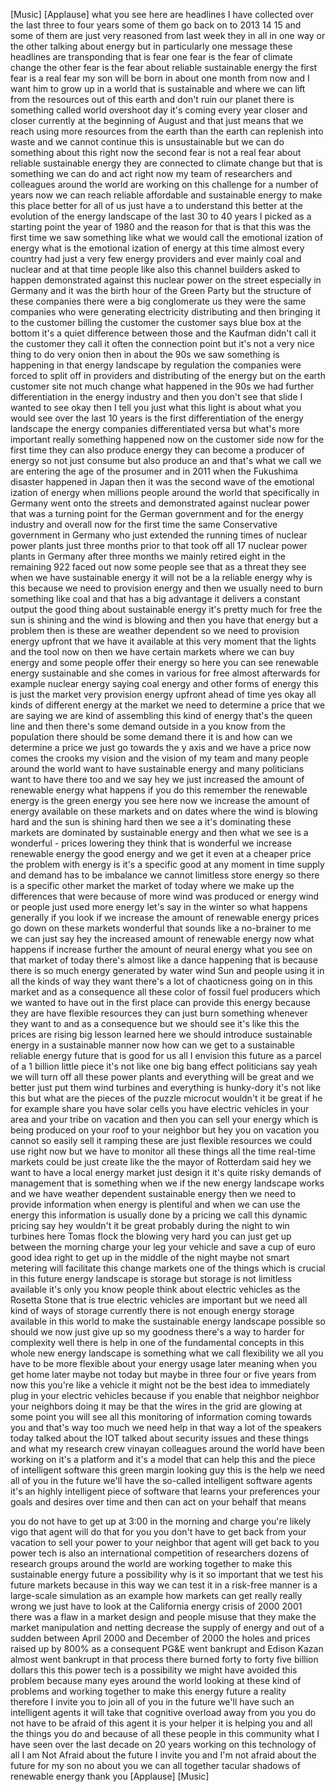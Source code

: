 
[Music]
[Applause]
what you see here are headlines I have
collected over the last three to four
years some of them go back on to 2013 14
15 and some of them are just very
reasoned from last week they in all in
one way or the other talking about
energy but in particularly one message
these headlines are transponding that is
fear one fear is the fear of climate
change the other fear is the fear about
reliable sustainable energy the first
fear is a real fear my son will be born
in about one month from now and I want
him to grow up in a world that is
sustainable and where we can lift from
the resources out of this earth and
don&#39;t ruin our planet there is something
called world overshoot day it&#39;s coming
every year closer and closer currently
at the beginning of August and that just
means that we reach using more resources
from the earth than the earth can
replenish into waste and we cannot
continue this is unsustainable but we
can do something about this right now
the second fear is not a real fear about
reliable sustainable energy they are
connected to climate change but that is
something we can do and act right now my
team of researchers and colleagues
around the world are working on this
challenge for a number of years now we
can reach reliable affordable and
sustainable energy to make this place
better for all of us just have a
to understand this better at the
evolution of the energy landscape of the
last 30 to 40 years
I picked as a starting point the year of
1980 and the reason for that is that
this was the first time we saw something
like what we would call the emotional
ization of energy what is the emotional
ization of energy at this time almost
every country had just a very few energy
providers and ever mainly coal and
nuclear and at that time people like
also this channel builders asked to
happen demonstrated against this nuclear
power on the street especially in
Germany and it was the birth hour of the
Green Party but the structure of these
companies there were a big conglomerate
us they were the same companies who were
generating electricity distributing and
then bringing it to the customer billing
the customer the customer says blue box
at the bottom
it&#39;s a quiet difference between those
and the Kaufman didn&#39;t call it the
customer they call it often the
connection point but it&#39;s not a very
nice thing to do very onion then in
about the 90s we saw something is
happening in that energy landscape by
regulation the companies were forced to
split off in providers and distributing
of the energy but on the earth
customer site not much change what
happened in the 90s we had further
differentiation in the energy industry
and then you don&#39;t see that slide I
wanted to see okay then I tell you just
what this light is about what you would
see over the last 10 years is the first
differentiation of the energy landscape
the energy companies differentiated
versa but what&#39;s more important really
something happened now on the customer
side now for the first time they can
also produce energy they can become a
producer of energy so not just consume
but also produce an
and that&#39;s what we call we are entering
the age of the prosumer and in 2011 when
the Fukushima disaster happened in Japan
then it was the second wave of the
emotional ization of energy when
millions people around the world that
specifically in Germany went onto the
streets and demonstrated against nuclear
power that was a turning point for the
German government and for the energy
industry and overall now for the first
time the same Conservative government in
Germany who just extended the running
times of nuclear power plants just three
months prior to that took off all 17
nuclear power plants in Germany after
three months we mainly retired eight in
the remaining 922 faced out now
some people see that as a threat they
see when we have sustainable energy it
will not be a la reliable energy why is
this because we need to provision energy
and then we usually need to burn
something like coal and that has a big
advantage
it delivers a constant output the good
thing about sustainable energy it&#39;s
pretty much for free the sun is shining
and the wind is blowing and then you
have that energy but a problem then is
these are weather dependent so we need
to provision energy upfront that we have
it available at this very moment that
the lights and the tool now on then we
have certain markets where we can buy
energy and some people offer their
energy so here you can see renewable
energy sustainable and she comes in
various for free almost afterwards
for example nuclear energy saying coal
energy and other forms of energy this is
just the market very provision energy
upfront ahead of time yes okay
all kinds of different energy at the
market we need to determine a price that
we are saying we are kind of assembling
this kind of energy that&#39;s the queen
line and then there&#39;s some demand
outside in a you know from the
population there should be some demand
there it is
and how can we determine a price we just
go towards the y axis and we have a
price
now comes the crooks my vision and the
vision of my team and many people around
the world want to have sustainable
energy and many politicians want to have
there too and we say hey we just
increased the amount of renewable energy
what happens if you do this remember the
renewable energy is the green energy you
see here now we increase the amount of
energy available on these markets and on
dates where the wind is blowing hard and
the sun is shining hard then we see a
it&#39;s dominating these markets are
dominated by sustainable energy and then
what we see is a wonderful - prices
lowering they think that is wonderful we
increase renewable energy the good
energy and we get it even at a cheaper
price the problem with energy is it&#39;s a
specific good at any moment in time
supply and demand has to be imbalance we
cannot limitless store energy so there
is a specific other market the market of
today where we make up the differences
that were because of more wind was
produced or energy wind or people just
used more energy let&#39;s say in the winter
so what happens generally if you look if
we increase the amount of renewable
energy prices go down on these markets
wonderful that sounds like a no-brainer
to me we can just say hey the increased
amount of renewable energy now what
happens if increase further the amount
of neural energy what you see on that
market
of today there&#39;s almost like a dance
happening that is because there is so
much energy generated by water wind Sun
and people using it in all the kinds of
way they want there&#39;s a lot of
chaoticness going on in this market and
as a consequence all these color of
fossil fuel producers which we wanted to
have out in the first place can provide
this energy because they are have
flexible resources they can just burn
something whenever they want to and as a
consequence but we should see it&#39;s like
this the prices are rising big lesson
learned here we should introduce
sustainable energy in a sustainable
manner now how can we get to a
sustainable reliable energy future that
is good for us all I envision this
future as a parcel of a 1 billion little
piece it&#39;s not like one big bang effect
politicians say yeah we will turn off
all these power plants and everything
will be great and we better just put
them wind turbines and everything is
hunky-dory it&#39;s not like this
but what are the pieces of the puzzle
microcut wouldn&#39;t it be great if he for
example share you have solar cells you
have electric vehicles in your area and
your tribe on vacation and then you can
sell your energy which is being produced
on your roof to your neighbor but hey
you on vacation you cannot so easily
sell it
ramping these are just flexible
resources we could use right now but we
have to monitor all these things all the
time
real-time markets could be just create
like the the mayor of Rotterdam said hey
we want to have a local energy market
just design it it&#39;s quite risky demands
of management that is something when we
if the new energy landscape works and we
have weather dependent sustainable
energy then we need to provide
information when energy is plentiful and
when we can use the energy this
information is usually done by a pricing
we call this dynamic pricing say hey
wouldn&#39;t it be great probably during the
night to win
turbines here Tomas flock the blowing
very hard you can just get up between
the morning charge your leg your vehicle
and save a cup of euro good idea right
to get up in the middle of the night
maybe not smart metering will facilitate
this change markets one of the things
which is crucial in this future energy
landscape is storage but storage is not
limitless available it&#39;s only you know
people think about electric vehicles as
the Rosetta Stone that is true electric
vehicles are important but we need all
kind of ways of storage currently there
is not enough energy storage available
in this world to make the sustainable
energy landscape possible so should we
now just give up
so my goodness there&#39;s a way to harder
for complexity well there is help in one
of the fundamental concepts in this
whole new energy landscape is something
what we call flexibility we all you have
to be more flexible about your energy
usage later meaning when you get home
later maybe not today but maybe in three
four or five years from now this you&#39;re
like a vehicle it might not be the best
idea to immediately plug in your
electric vehicles because if you enable
that neighbor neighbor your neighbors
doing it may be that the wires in the
grid are glowing at some point you will
see all this monitoring of information
coming towards you and that&#39;s way too
much we need help in that way a lot of
the speakers today talked about the IOT
talked about security issues and these
things and what my research crew vinayan
colleagues around the world have been
working on it&#39;s a platform and it&#39;s a
model that can help this and the piece
of intelligent software this green
margin looking guy this is the help we
need all of you in the future
we&#39;ll have the so-called intelligent
software agents
it&#39;s an highly intelligent piece of
software that learns your preferences
your goals and desires over time and
then can act on your behalf that means

you do not have to get up at 3:00 in the
morning and charge you&#39;re likely vigo
that agent will do that for you
you don&#39;t have to get back from your
vacation to sell your power to your
neighbor that agent will get back to you
power tech is also an international
competition of researchers dozens of
research groups around the world are
working together to make this
sustainable energy future a possibility
why is it so important that we test his
future markets because in this way we
can test it in a risk-free manner is a
large-scale simulation as an example how
markets can get really really wrong we
just have to look at the California
energy crisis of 2000 2001 there was a
flaw in a market design and people
misuse that they make the market
manipulation and netting decrease the
supply of energy and out of a sudden
between April 2000 and December of 2000
the holes and prices raised up by 800%
as a consequent PG&amp;E went bankrupt and
Edison Kazan almost went bankrupt in
that process there burned
forty to forty five billion dollars this
this power tech is a possibility we
might have avoided this problem because
many eyes around the world looking at
these kind of problems and working
together to make this energy future a
reality therefore I invite you to join
all of you in the future we&#39;ll have such
an intelligent agents it will take that
cognitive overload away from you you do
not have to be afraid of this agent it
is your helper it is
helping you and all the things you do
and because of all these people in this
community what I have seen over the last
decade on 20 years working on this
technology of all I am Not Afraid about
the future
I invite you and I&#39;m not afraid about
the future for my son no about you we
can all together tacular shadows of
renewable energy thank you
[Applause]
[Music]

